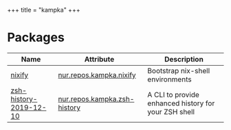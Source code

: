 
+++
title = "kampka"
+++

# Packages

Name | Attribute | Description
-----|-----------|------------
[nixify](https://github.com/kampka/nixify)|[nur.repos.kampka.nixify](https://github.com/nix-community/nur-combined/tree/master/repos/kampka/pkgs/nixify/default.nix#L43)|Bootstrap nix-shell environments
[zsh-history-2019-12-10](https://github.com/b4b4r07/history)|[nur.repos.kampka.zsh-history](https://github.com/nix-community/nur-combined/tree/master/repos/kampka/pkgs/zsh-history/default.nix#L23)|A CLI to provide enhanced history for your ZSH shell

